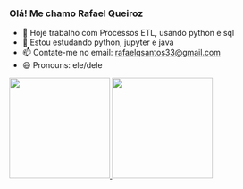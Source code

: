 ### Olá! Me chamo Rafael Queiroz

- 🔭 Hoje trabalho com Processos ETL, usando python e sql
- 🌱 Estou estudando python, jupyter e java
- 📫 Contate-me no email: rafaelqsantos33@gmail.com
- 😄 Pronouns: ele/dele


<div>
    <a href="https://github.com/RafaelQSantos-RQS">
    <img height="180em" src="https://github-readme-stats.vercel.app/api?username=RafaelQSantos-RQS&show_icons=true&theme=dracula">
    <img height="180em" src="https://github-readme-stats.vercel.app/api/top-langs/?username=RafaelQSantos-RQS&theme=dracula">
</div>
